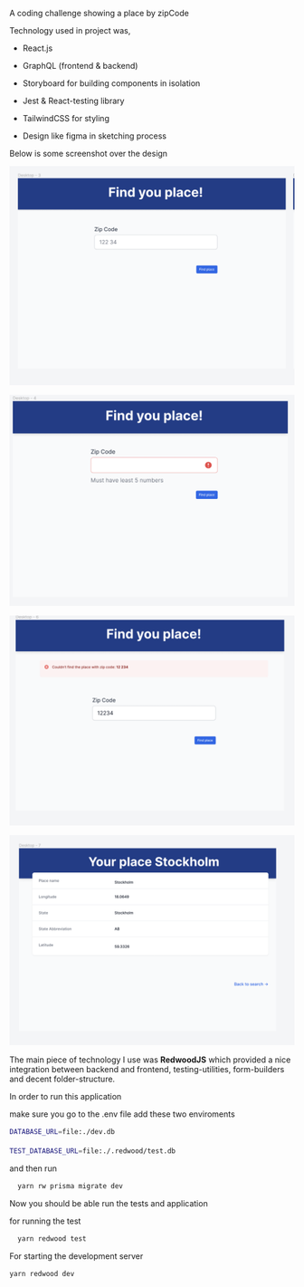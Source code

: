A coding challenge showing a place by zipCode

Technology used in project was,

- React.js
- GraphQL (frontend & backend)
- Storyboard for building components in isolation
- Jest & React-testing library
- TailwindCSS for styling

- Design like figma in sketching process

Below is some screenshot over the design

![Screenshow 1](web/public/images/view-1.png)


![Screenshow 2](web/public/images/view-2.png)

![Screenshow 3](web/public/images/view-3.png)


![Screenshow 4](web/public/images/view-4.png)


The main piece of technology I use was **RedwoodJS** which provided a nice integration between backend and frontend, testing-utilities, form-builders and decent folder-structure.

In order to run this application

make sure you go to the .env file add these two enviroments

```bash
DATABASE_URL=file:./dev.db

TEST_DATABASE_URL=file:./.redwood/test.db
```

and then run

```bash
  yarn rw prisma migrate dev
```

Now you should be able run the tests and application

for running the test
```bash
  yarn redwood test
```

For starting the development server
```sh
yarn redwood dev
```
